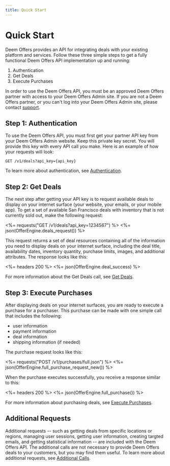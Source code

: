 ```yaml
---
title: Quick Start
---
```


# Quick Start

Deem Offers provides an API for integrating deals with your existing platform and services. Follow these three simple steps to get a fully functional Deem Offers API implementation up and running:

1. Authentication
2. Get Deals
3. Execute Purchases

In order to use the Deem Offers API, you must be an approved Deem Offers partner with access to your Deem Offers Admin site. If you are not a Deem Offers partner, or you can't log into your Deem Offers Admin site, please contact [support](mailto:support@deem.com).

## Step 1: Authentication

To use the Deem Offers API, you must first get your partner API key from your Deem Offers Admin website. Keep this private key secret. You will provide this key with every API call you make. Here is an example of how your requests will look:

	GET /v1/deals?api_key={api_key}

To learn more about authentication, see [Authentication](/v1/authentication/).

## Step 2: Get Deals

The next step after getting your API key is to request available deals to display on your internet surface (your website, your emails, or your mobile app). To get a set of available San Francisco deals with inventory that is not currently sold out, make the following request: 

<%= requests("GET /v1/deals?api_key=1234567") %>
<%= json(OfferEngine.deals_request()) %>

This request returns a set of deal resources containing all of the information you need to display deals on your internet surface, including the deal title, availability dates, inventory quantity, purchase limits, images, and additional attributes. The response looks like this:

<%= headers 200 %>
<%= json(OfferEngine.deal_success) %>

For more information about the Get Deals call, see [Get Deals](/v1/get_deals/).

## Step 3: Execute Purchases

After displaying deals on your internet surfaces, you are ready to execute a purchase for a purchaser. This purchase can be made with one simple call that includes the following: 
* user information
* payment information
* deal information
* shipping information (if needed)

The purchase request looks like this:

<%= requests("POST /v1/purchases/full.json") %>
<%= json(OfferEngine.full_purchase_request_new()) %>

When the purchase executes successfully, you receive a response similar to this:

<%= headers 200 %>
<%= json(OfferEngine.full_purchase()) %>

For more information about purchasing deals, see [Execute Purchases](/v1/full_purchase/).


## Additional Requests

Additional requests -- such as getting deals from specific locations or regions, managing user sessions, getting user information, creating targted emails, and getting statistical information -- are included with the Deem Offers API. The additional calls are not necessary to provide Deem Offers deals to your customers, but you may find them useful. To learn more about additional requests, see [Additional Calls](/v1/advanced/).